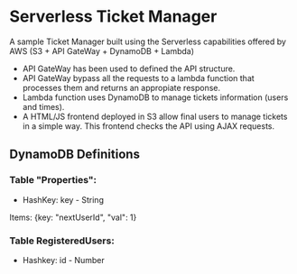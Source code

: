 # Serverless Ticket Manager
A sample Ticket Manager built using the Serverless capabilities offered by AWS (S3 + API GateWay + DynamoDB + Lambda)

* API GateWay has been used to defined the API structure. 
* API GateWay bypass all the requests to a lambda function that processes them and returns an appropiate response.
* Lambda function uses DynamoDB to manage tickets information (users and times).
* A HTML/JS frontend deployed in S3 allow final users to manage tickets in a simple way. This frontend checks the API using AJAX requests. 

## DynamoDB Definitions

### Table "Properties":
* HashKey: key - String

Items: {key: "nextUserId", "val": 1}

### Table RegisteredUsers: 
* Hashkey: id - Number
